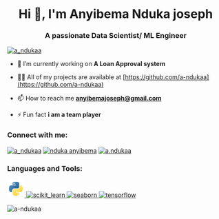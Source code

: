 <h1 align="center">Hi 👋, I'm Anyibema Nduka joseph</h1>
<h3 align="center">A passionate Data Scientist/ ML Engineer</h3>

<p align="left"> <a href="https://twitter.com/a_ndukaa" target="blank"><img src="https://img.shields.io/twitter/follow/a_ndukaa?logo=twitter&style=for-the-badge" alt="a_ndukaa" /></a> </p>

- 🔭 I’m currently working on **A Loan Approval system**

- 👨‍💻 All of my projects are available at [https://github.com/a-ndukaa](https://github.com/a-ndukaa)

- 📫 How to reach me **anyibemajoseph@gmail.com**

- ⚡ Fun fact **i am a team player**

<h3 align="left">Connect with me:</h3>
<p align="left">
<a href="https://twitter.com/a_ndukaa" target="blank"><img align="center" src="https://raw.githubusercontent.com/rahuldkjain/github-profile-readme-generator/master/src/images/icons/Social/twitter.svg" alt="a_ndukaa" height="30" width="40" /></a>
<a href="https://linkedin.com/in/nduka anyibema" target="blank"><img align="center" src="https://raw.githubusercontent.com/rahuldkjain/github-profile-readme-generator/master/src/images/icons/Social/linked-in-alt.svg" alt="nduka anyibema" height="30" width="40" /></a>
<a href="https://instagram.com/a.ndukaa" target="blank"><img align="center" src="https://raw.githubusercontent.com/rahuldkjain/github-profile-readme-generator/master/src/images/icons/Social/instagram.svg" alt="a.ndukaa" height="30" width="40" /></a>
</p>

<h3 align="left">Languages and Tools:</h3>
<p align="left"> <a href="https://www.python.org" target="_blank" rel="noreferrer"> <img src="https://raw.githubusercontent.com/devicons/devicon/master/icons/python/python-original.svg" alt="python" width="40" height="40"/> </a> <a href="https://scikit-learn.org/" target="_blank" rel="noreferrer"> <img src="https://upload.wikimedia.org/wikipedia/commons/0/05/Scikit_learn_logo_small.svg" alt="scikit_learn" width="40" height="40"/> </a> <a href="https://seaborn.pydata.org/" target="_blank" rel="noreferrer"> <img src="https://seaborn.pydata.org/_images/logo-mark-lightbg.svg" alt="seaborn" width="40" height="40"/> </a> <a href="https://www.tensorflow.org" target="_blank" rel="noreferrer"> <img src="https://www.vectorlogo.zone/logos/tensorflow/tensorflow-icon.svg" alt="tensorflow" width="40" height="40"/> </a> </p>

<p><img align="center" src="https://github-readme-stats.vercel.app/api/top-langs?username=a-ndukaa&show_icons=true&locale=en&layout=compact" alt="a-ndukaa" /></p>
